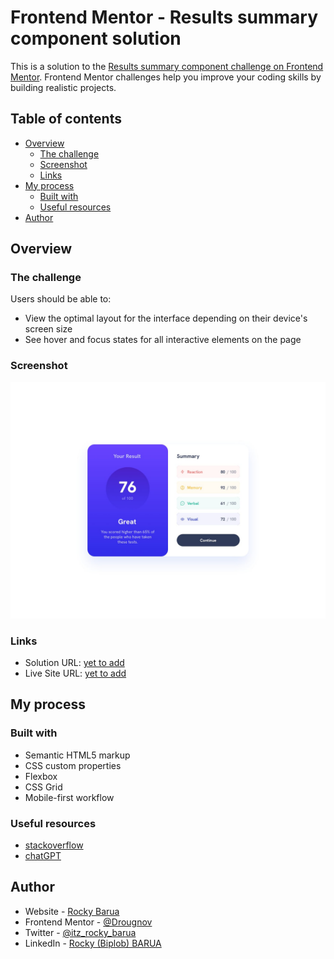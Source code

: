 # Frontend Mentor - Results summary component solution

This is a solution to the [Results summary component challenge on Frontend Mentor](https://www.frontendmentor.io/challenges/results-summary-component-CE_K6s0maV). Frontend Mentor challenges help you improve your coding skills by building realistic projects. 

## Table of contents

- [Overview](#overview)
  - [The challenge](#the-challenge)
  - [Screenshot](#screenshot)
  - [Links](#links)
- [My process](#my-process)
  - [Built with](#built-with)
  - [Useful resources](#useful-resources)
- [Author](#author)

## Overview

### The challenge

Users should be able to:

- View the optimal layout for the interface depending on their device's screen size
- See hover and focus states for all interactive elements on the page

### Screenshot

![results summary component solution's screenshot](./design/desktop-design.jpg)

### Links

- Solution URL: [yet to add](www.example.com)
- Live Site URL: [yet to add](www.example.com)

## My process

### Built with

- Semantic HTML5 markup
- CSS custom properties
- Flexbox
- CSS Grid
- Mobile-first workflow

### Useful resources

- [stackoverflow](https://stackoverflow.com)
- [chatGPT](https://chat.openai.com/chat)

## Author

- Website - [Rocky Barua](https://rockybarua.netlify.app)
- Frontend Mentor - [@Drougnov](https://www.frontendmentor.io/profile/Drougnov)
- Twitter - [@itz_rocky_barua](https://twitter.com/itz_rocky_barua)
- LinkedIn - [Rocky (Biplob) BARUA](https://www.linkedin.com/in/rockybarua)
